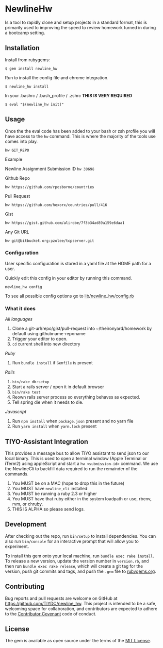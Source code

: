 # NewlineHw

Is a tool to rapidly clone and setup projects in a standard format, this is primarily
used to improving the speed to review homework turned in during a bootcamp setting.

## Installation

Install from rubygems:

    $ gem install newline_hw

Run to install the config file and chrome integration.

    $ newline_hw install

In your .bashrc / .bash_profile / .zshrc **THIS IS VERY REQUIRED**

    $ eval "$(newline_hw init)"

## Usage

Once the the eval code has been added to your bash or zsh profile you will have access to the `hw` command.  This is where the majority of the tools use comes into play.

  `hw GIT_REPO`

  Example

  Newline Assignment Submission ID
  `hw 30698`

  Github Repo

  `hw https://github.com/rposborne/countries`

  Pull Request

  `hw https://github.com/hexorx/countries/pull/416`

  Gist

  `hw https://gist.github.com/alirobe/7f3b34ad89a159e6daa1`

  Any Git URL

  `hw git@bitbucket.org:pzolee/tcpserver.git`

### Configuration

User specific configuration is stored in a yaml file at the HOME path for a user.

Quickly edit this config in your editor by running this command.

`newline_hw config`

To see all possible config options go to [lib/newline_hw/config.rb](lib/newline_hw/config.rb)

### What it does

_All languages_

1. Clone a git-url/repo/gist/pull-request into ~/theironyard/homework by default using githubname-reponame
2. Trigger your editor to open.
3. `cd` current shell into new directory

_Ruby_

1. Run `bundle install`  if `Gemfile` is present

_Rails_

1. `bin/rake db:setup`
2.  Start a rails server / open it in default browser
3.  `bin/rake test`
4.  Reown rails server process so everything behaves as expected.
5.  Tell spring die when it needs to die.

_Javascript_

1. Run `npm install` when `package.json` present and no yarn file
1. Run `yarn install` when `yarn.lock` present

## TIYO-Assistant Integration

This provides a message bus to allow TIYO assistant to send json to our local binary. This is used to open a terminal window (Apple Terminal or iTerm2) using appleScript and start a `hw <submission-id>` command.  We use the NewlineCli to backfill data required to run the remainder of the commands.

1. You MUST be on a MAC (hope to drop this in the future)
1. You MUST have `newline_cli` installed
2. You MUST be running a ruby 2.3 or higher
3. You MUST have that ruby either in the system loadpath or use, rbenv, rvm, or chruby.
4. THIS IS ALPHA so please send logs.

## Development

After checking out the repo, run `bin/setup` to install dependencies. You can also run `bin/console` for an interactive prompt that will allow you to experiment.

To install this gem onto your local machine, run `bundle exec rake install`. To release a new version, update the version number in `version.rb`, and then run `bundle exec rake release`, which will create a git tag for the version, push git commits and tags, and push the `.gem` file to [rubygems.org](https://rubygems.org).

## Contributing

Bug reports and pull requests are welcome on GitHub at https://github.com/TIYDC/newline_hw. This project is intended to be a safe, welcoming space for collaboration, and contributors are expected to adhere to the [Contributor Covenant](http://contributor-covenant.org) code of conduct.


## License

The gem is available as open source under the terms of the [MIT License](http://opensource.org/licenses/MIT).
